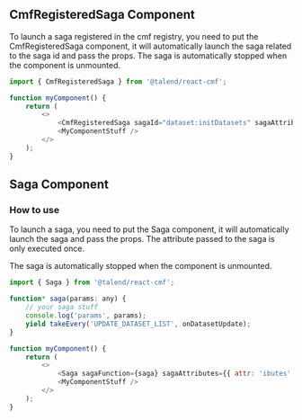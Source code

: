 ## CmfRegisteredSaga Component

To launch a saga registered in the cmf registry, you need to put the CmfRegisteredSaga component, it will automatically launch the saga related to the saga id and pass the props.
The saga is automatically stopped when the component is unmounted.

```javascript
import { CmfRegisteredSaga } from '@talend/react-cmf';

function myComponent() {
	return (
		<>
			<CmfRegisteredSaga sagaId="dataset:initDatasets" sagaAttributes={{ attr: 'ibutes' }} />
			<MyComponentStuff />
		</>
	);
}
```

## Saga Component

### How to use

To launch a saga, you need to put the Saga component, it will automatically launch the saga and pass the props.
The attribute passed to the saga is only executed once.

The saga is automatically stopped when the component is unmounted.

```javascript
import { Saga } from '@talend/react-cmf';

function* saga(params: any) {
	// your saga stuff
	console.log('params', params);
	yield takeEvery('UPDATE_DATASET_LIST', onDatasetUpdate);
}

function myComponent() {
	return (
		<>
			<Saga sagaFunction={saga} sagaAttributes={{ attr: 'ibutes' }} />
			<MyComponentStuff />
		</>
	);
}
```
